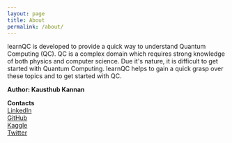 ```yaml
---
layout: page
title: About
permalink: /about/
---
```

learnQC is developed to provide a quick way to understand Quantum Computing (QC). QC is a complex domain which requires strong knowledge of both physics and computer science. Due it's nature, it is difficult to get started with Quantum Computing. learnQC helps to gain a quick grasp over these topics and to get started with QC.  

**Author: Kausthub Kannan**  

**Contacts**  
[LinkedIn](https://www.linkedin.com/in/kausthub-kannan/)  
[GitHub](https://github.com/kausthub-kannan)  
[Kaggle](https://www.kaggle.com/kausthubkannan)  
[Twitter](https://twitter.com/kausthub_kannan)  